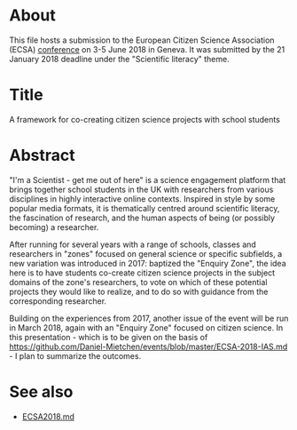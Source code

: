 # About

This file hosts a submission to the European Citizen Science Association (ECSA) [conference](https://www.ecsa-conference.eu/) on 3-5 June 2018 in Geneva. It was submitted by the 21 January 2018 deadline under the "Scientific literacy" theme.

# Title

A framework for co-creating citizen science projects with school students

# Abstract

"I'm a Scientist - get me out of here" is a science engagement platform that brings together school students in the UK with researchers from various disciplines in highly interactive online contexts. Inspired in style by some popular media formats, it is thematically centred around scientific literacy, the fascination of research, and the human aspects of being (or possibly becoming) a researcher. 

After running for several years with a range of schools, classes and researchers in "zones" focused on general science or specific subfields, a new variation was introduced in 2017: baptized the "Enquiry Zone", the idea here is to have students co-create citizen science projects in the subject domains of the zone's researchers, to vote on which of these potential projects they would like to realize, and to do so with guidance from the corresponding researcher.

Building on the experiences from 2017, another issue of the event will be run in March 2018, again with an "Enquiry Zone" focused on citizen science. In this presentation - which is to be given on the basis of https://github.com/Daniel-Mietchen/events/blob/master/ECSA-2018-IAS.md - I plan to summarize the outcomes.

# See also

* [ECSA2018.md](ECSA2018.md)

